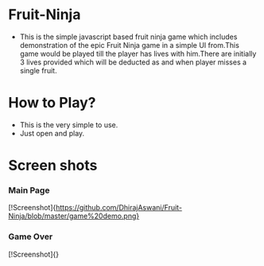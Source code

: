 # Fruit-Ninja
- This is the simple javascript based fruit ninja game which includes demonstration of the epic Fruit Ninja game in a simple UI from.This game would be played till the player has lives with him.There are initially 3 lives provided which will be deducted as and when player misses a single fruit.

# How to Play?
- This is the very simple to use.
- Just open and play.

# Screen shots

### Main Page
[!Screenshot]{https://github.com/DhirajAswani/Fruit-Ninja/blob/master/game%20demo.png}

### Game Over
[!Screenshot]{}
